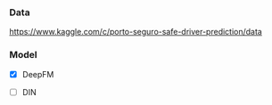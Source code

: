 ### Data 
https://www.kaggle.com/c/porto-seguro-safe-driver-prediction/data

### Model
- [x] DeepFM
- [ ] DIN


